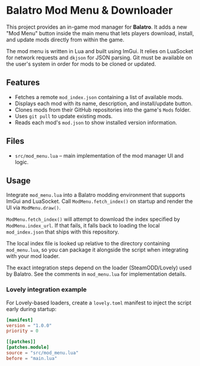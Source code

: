 # Balatro Mod Menu & Downloader

This project provides an in-game mod manager for **Balatro**. It adds a new
"Mod Menu" button inside the main menu that lets players download, install, and
update mods directly from within the game.

The mod menu is written in Lua and built using ImGui. It relies on
LuaSocket for network requests and `dkjson` for JSON parsing. Git must be
available on the user's system in order for mods to be cloned or updated.

## Features

- Fetches a remote `mod_index.json` containing a list of available mods.
- Displays each mod with its name, description, and install/update button.
- Clones mods from their GitHub repositories into the game's `Mods` folder.
- Uses `git pull` to update existing mods.
- Reads each mod's `mod.json` to show installed version information.

## Files

- `src/mod_menu.lua` – main implementation of the mod manager UI and logic.

## Usage

Integrate `mod_menu.lua` into a Balatro modding environment that supports
ImGui and LuaSocket. Call `ModMenu.fetch_index()` on startup and render the UI
via `ModMenu.draw()`.

`ModMenu.fetch_index()` will attempt to download the index specified by
`ModMenu.index_url`. If that fails, it falls back to loading the local
`mod_index.json` that ships with this repository.

The local index file is looked up relative to the directory containing
`mod_menu.lua`, so you can package it alongside the script when integrating
with your mod loader.

The exact integration steps depend on the loader (SteamODD/Lovely) used by
Balatro. See the comments in `mod_menu.lua` for implementation details.

### Lovely integration example

For Lovely-based loaders, create a `lovely.toml` manifest to inject the
script early during startup:

```toml
[manifest]
version = "1.0.0"
priority = 0

[[patches]]
[patches.module]
source = "src/mod_menu.lua"
before = "main.lua"

